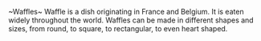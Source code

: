 ~Waffles~
Waffle is a dish originating in France and Belgium. It is eaten widely throughout the world. Waffles can be made in different shapes and sizes, from round, to square, to rectangular, to even heart shaped.
